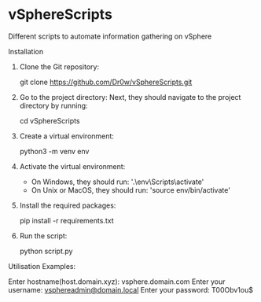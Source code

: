# vSphereScripts
Different scripts to automate information gathering on vSphere

Installation


1. Clone the Git repository:
    
    git clone https://github.com/Dr0w/vSphereScripts.git
    

2. Go to the project directory: Next, they should navigate to the project directory by running:
    
    cd vSphereScripts
    
3. Create a virtual environment:
    
    python3 -m venv env
    

4. Activate the virtual environment:

    * On Windows, they should run: '.\env\Scripts\activate'
    * On Unix or MacOS, they should run: 'source env/bin/activate'

5. Install the required packages:
    
    pip install -r requirements.txt
    

6. Run the script:
    
    python script.py

Utilisation Examples:

Enter hostname(host.domain.xyz): vsphere.domain.com
Enter your username: vsphereadmin@domain.local
Enter your password: T00Obv1ou$
